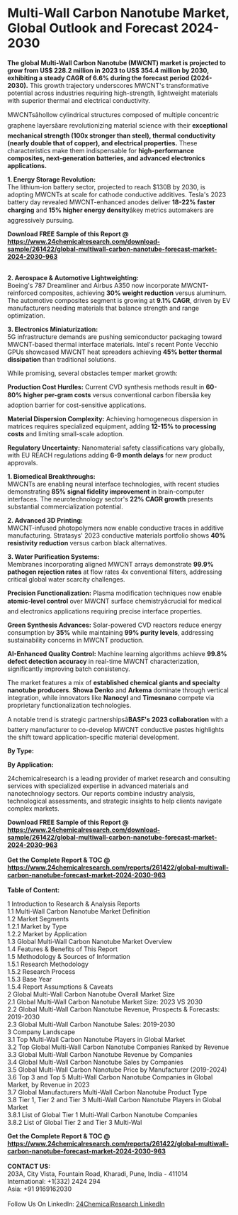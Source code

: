 <h1>Multi-Wall Carbon Nanotube Market, Global Outlook and Forecast 2024-2030</h1><p><strong>The global Multi-Wall Carbon Nanotube (MWCNT) market is projected to grow from US$ 228.2 million in 2023 to US$ 354.4 million by 2030, exhibiting a steady CAGR of 6.6% during the forecast period (2024-2030).</strong> This growth trajectory underscores MWCNT's transformative potential across industries requiring high-strength, lightweight materials with superior thermal and electrical conductivity.</p><p>MWCNTsâhollow cylindrical structures composed of multiple concentric graphene layersâare revolutionizing material science with their <strong>exceptional mechanical strength (100x stronger than steel), thermal conductivity (nearly double that of copper), and electrical properties.</strong> These characteristics make them indispensable for <strong>high-performance composites, next-generation batteries, and advanced electronics applications.</strong></p><p><strong>1. Energy Storage Revolution:</strong><br>
The lithium-ion battery sector, projected to reach $130B by 2030, is adopting MWCNTs at scale for cathode conductive additives. Tesla's 2023 battery day revealed MWCNT-enhanced anodes deliver <strong>18-22% faster charging</strong> and <strong>15% higher energy density</strong>âkey metrics automakers are aggressively pursuing.</p><div><b>Download FREE Sample of this Report @ 
            <a href="https://www.24chemicalresearch.com/download-sample/261422/global-multiwall-carbon-nanotube-forecast-market-2024-2030-963">
            https://www.24chemicalresearch.com/download-sample/261422/global-multiwall-carbon-nanotube-forecast-market-2024-2030-963</a></b></div><br><p><strong>2. Aerospace &amp; Automotive Lightweighting:</strong><br>
Boeing's 787 Dreamliner and Airbus A350 now incorporate MWCNT-reinforced composites, achieving <strong>30% weight reduction</strong> versus aluminum. The automotive composites segment is growing at <strong>9.1% CAGR</strong>, driven by EV manufacturers needing materials that balance strength and range optimization.</p><p><strong>3. Electronics Miniaturization:</strong><br>
5G infrastructure demands are pushing semiconductor packaging toward MWCNT-based thermal interface materials. Intel's recent Ponte Vecchio GPUs showcased MWCNT heat spreaders achieving <strong>45% better thermal dissipation</strong> than traditional solutions.</p><p>While promising, several obstacles temper market growth:</p><p><strong>Production Cost Hurdles:</strong> Current CVD synthesis methods result in <strong>60-80% higher per-gram costs</strong> versus conventional carbon fibersâa key adoption barrier for cost-sensitive applications.</p><p><strong>Material Dispersion Complexity:</strong> Achieving homogeneous dispersion in matrices requires specialized equipment, adding <strong>12-15% to processing costs</strong> and limiting small-scale adoption.</p><p><strong>Regulatory Uncertainty:</strong> Nanomaterial safety classifications vary globally, with EU REACH regulations adding <strong>6-9 month delays</strong> for new product approvals.</p><p><strong>1. Biomedical Breakthroughs:</strong><br>
MWCNTs are enabling neural interface technologies, with recent studies demonstrating <strong>85% signal fidelity improvement</strong> in brain-computer interfaces. The neurotechnology sector's <strong>22% CAGR growth</strong> presents substantial commercialization potential.</p><p><strong>2. Advanced 3D Printing:</strong><br>
MWCNT-infused photopolymers now enable conductive traces in additive manufacturing. Stratasys' 2023 conductive materials portfolio shows <strong>40% resistivity reduction</strong> versus carbon black alternatives.</p><p><strong>3. Water Purification Systems:</strong><br>
Membranes incorporating aligned MWCNT arrays demonstrate <strong>99.9% pathogen rejection rates</strong> at flow rates 4x conventional filters, addressing critical global water scarcity challenges.</p><p><strong>Precision Functionalization:</strong> Plasma modification techniques now enable <strong>atomic-level control</strong> over MWCNT surface chemistryâcrucial for medical and electronics applications requiring precise interface properties.</p><p><strong>Green Synthesis Advances:</strong> Solar-powered CVD reactors reduce energy consumption by <strong>35%</strong> while maintaining <strong>99% purity levels</strong>, addressing sustainability concerns in MWCNT production.</p><p><strong>AI-Enhanced Quality Control:</strong> Machine learning algorithms achieve <strong>99.8% defect detection accuracy</strong> in real-time MWCNT characterization, significantly improving batch consistency.</p><p>The market features a mix of <strong>established chemical giants and specialty nanotube producers</strong>. <strong>Showa Denko</strong> and <strong>Arkema</strong> dominate through vertical integration, while innovators like <strong>Nanocyl</strong> and <strong>Timesnano</strong> compete via proprietary functionalization technologies.</p><p>A notable trend is strategic partnershipsâ<strong>BASF's 2023 collaboration</strong> with a battery manufacturer to co-develop MWCNT conductive pastes highlights the shift toward application-specific material development.</p><p><strong>By Type:</strong></p><p><strong>By Application:</strong></p><p>24chemicalresearch is a leading provider of market research and consulting services with specialized expertise in advanced materials and nanotechnology sectors. Our reports combine industry analysis, technological assessments, and strategic insights to help clients navigate complex markets.</p><div><b>Download FREE Sample of this Report @ 
            <a href="https://www.24chemicalresearch.com/download-sample/261422/global-multiwall-carbon-nanotube-forecast-market-2024-2030-963">
            https://www.24chemicalresearch.com/download-sample/261422/global-multiwall-carbon-nanotube-forecast-market-2024-2030-963</a></b></div><br><div><b>Get the Complete Report & TOC @ 
            <a href="https://www.24chemicalresearch.com/reports/261422/global-multiwall-carbon-nanotube-forecast-market-2024-2030-963">
            https://www.24chemicalresearch.com/reports/261422/global-multiwall-carbon-nanotube-forecast-market-2024-2030-963</a></b></div><br>
            <b>Table of Content:</b><p>1 Introduction to Research & Analysis Reports<br />
    1.1 Multi-Wall Carbon Nanotube Market Definition<br />
    1.2 Market Segments<br />
        1.2.1 Market by Type<br />
        1.2.2 Market by Application<br />
    1.3 Global Multi-Wall Carbon Nanotube Market Overview<br />
    1.4 Features & Benefits of This Report<br />
    1.5 Methodology & Sources of Information<br />
        1.5.1 Research Methodology<br />
        1.5.2 Research Process<br />
        1.5.3 Base Year<br />
        1.5.4 Report Assumptions & Caveats<br />
2 Global Multi-Wall Carbon Nanotube Overall Market Size<br />
    2.1 Global Multi-Wall Carbon Nanotube Market Size: 2023 VS 2030<br />
    2.2 Global Multi-Wall Carbon Nanotube Revenue, Prospects & Forecasts: 2019-2030<br />
    2.3 Global Multi-Wall Carbon Nanotube Sales: 2019-2030<br />
3 Company Landscape<br />
    3.1 Top Multi-Wall Carbon Nanotube Players in Global Market<br />
    3.2 Top Global Multi-Wall Carbon Nanotube Companies Ranked by Revenue<br />
    3.3 Global Multi-Wall Carbon Nanotube Revenue by Companies<br />
    3.4 Global Multi-Wall Carbon Nanotube Sales by Companies<br />
    3.5 Global Multi-Wall Carbon Nanotube Price by Manufacturer (2019-2024)<br />
    3.6 Top 3 and Top 5 Multi-Wall Carbon Nanotube Companies in Global Market, by Revenue in 2023<br />
    3.7 Global Manufacturers Multi-Wall Carbon Nanotube Product Type<br />
    3.8 Tier 1, Tier 2 and Tier 3 Multi-Wall Carbon Nanotube Players in Global Market<br />
        3.8.1 List of Global Tier 1 Multi-Wall Carbon Nanotube Companies<br />
        3.8.2 List of Global Tier 2 and Tier 3 Multi-Wal</p><div><b>Get the Complete Report & TOC @ 
            <a href="https://www.24chemicalresearch.com/reports/261422/global-multiwall-carbon-nanotube-forecast-market-2024-2030-963">
            https://www.24chemicalresearch.com/reports/261422/global-multiwall-carbon-nanotube-forecast-market-2024-2030-963</a></b></div><br><b>CONTACT US:</b><br>
            203A, City Vista, Fountain Road, Kharadi, Pune, India - 411014<br>
            International: +1(332) 2424 294<br>
            Asia: +91 9169162030 <br><br>
            Follow Us On LinkedIn: <a href="https://www.linkedin.com/company/24chemicalresearch/">24ChemicalResearch LinkedIn</a>